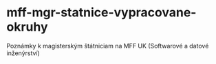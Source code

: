 # mff-mgr-statnice-vypracovane-okruhy
Poznámky k magisterským štátniciam na MFF UK (Softwarové a datové  inženýrství)
